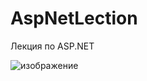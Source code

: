# AspNetLection
Лекция по ASP.NET

![изображение](https://user-images.githubusercontent.com/74300201/100542516-669e5f80-325b-11eb-89c8-836f6d96d6e7.png)
